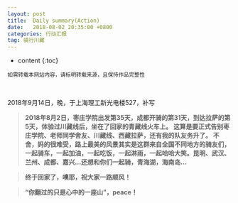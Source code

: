```yaml
---
layout: post
title:  Daily summary(Action)
date:   2018-08-02 20:35:00 +0800
categories: 行动汇报
tag: 骑行川藏
---
```


* content
{:toc}


`如需转载本网站内容，请标明转载来源，且保持作品完整性`

&nbsp;

2018年9月14日，晚，于上海理工新光电楼527，补写
     
> **2018年8月2日，枣庄学院出发第35天，成都开骑的第31天，到达拉萨的第5天，体验过川藏线后，坐在了回家的青藏线火车上。
这算是要正式告别枣庄学院、老师同学舍友、川藏线、西藏拉萨，还有我的队友务升了。
不舍，妈的很难受，路上最美的风景其实是这群来自全国不同地方的骑友们，一起骑车，一起加油，一起吃饭，一起淋雨，一起哈哈大笑。昆明、武汉、兰州、成都、嘉兴...还想和你们一起骑，青海湖，海南岛...**

>**终于回家了，噢耶，祝大家一路顺风！**

>**“你翻过的只是心中的一座山”，peace！**
